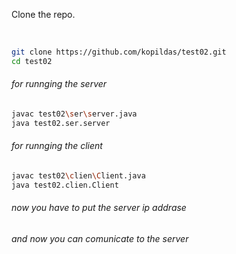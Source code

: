 Clone the repo.

<br/>

```bash
git clone https://github.com/kopildas/test02.git
cd test02
```



###### for runnging the server

```bash
javac test02\ser\server.java
java test02.ser.server
```

###### for runnging the client 

```bash
javac test02\clien\Client.java
java test02.clien.Client
```

###### now you have to put the server ip addrase
###### and now you can comunicate to the server
